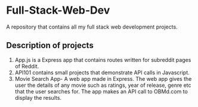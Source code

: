 # Full-Stack-Web-Dev
A repository that contains all my full stack web development projects.
## Description of projects
1.  App.js is a Express app that contains routes written for subreddit pages of Reddit.
2.  API101 contains small projects that demonstrate API calls in Javascript.
3.  Movie Search App- A web app made in Express. The  web app gives the user the details of any movie such as ratings, year of release, genre etc that the user searches for.
    The app makes an API call to OBMd.com to display the results. 
